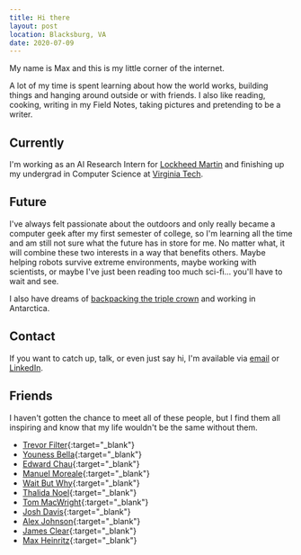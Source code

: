 ```yaml
---
title: Hi there
layout: post
location: Blacksburg, VA
date: 2020-07-09
---
```


My name is Max and this is my little corner of the internet. 

A lot of my time is spent learning about how the world works, building things and hanging around outside or with friends. I also like reading, cooking, writing in my Field Notes, taking pictures and pretending to be a writer. 

## Currently

I'm working as an AI Research Intern for [Lockheed Martin](https://www.lockheedmartin.com/en-us/index.html) and finishing up my undergrad in Computer Science at [Virginia Tech](https://vt.edu/). 

## Future

I've always felt passionate about the outdoors and only really became a computer geek after my first semester of college, so I'm learning all the time and am still not sure what the future has in store for me. No matter what, it will combine these two interests in a way that benefits others. Maybe helping robots survive extreme environments, maybe working with scientists, or maybe I've just been reading too much sci-fi... you'll have to wait and see.

I also have dreams of [backpacking the triple crown](https://en.wikipedia.org/wiki/Triple_Crown_of_Hiking) and working in Antarctica.

## Contact

If you want to catch up, talk, or even just say hi, I'm available via [email](mailto:max.filtercalvo@gmail.com) or [LinkedIn](https://www.linkedin.com/in/maxfilter/).

## Friends

I haven't gotten the chance to meet all of these people, but I find them all inspiring and know that my life wouldn't be the same without them.

- [Trevor Filter](https://trevorfilter.com){:target="_blank"}
- [Youness Bella](https://younessbella.com){:target="_blank"}
- [Edward Chau](https://edchau.github.io){:target="_blank"}
- [Manuel Moreale](https://manuelmoreale.com){:target="_blank"}
- [Wait But Why](https://waitbutwhy.com){:target="_blank"}
- [Thalida Noel](https://thalida.me){:target="_blank"}
- [Tom MacWright](https://macwright.com/){:target="_blank"}
- [Josh Davis](https://joshldavis.com){:target="_blank"}
- [Alex Johnson](https://alxmjo.com/){:target="_blank"}
- [James Clear](https://jamesclear.com/articles){:target="_blank"}
- [Max Heinritz](https://maxheinritz.com){:target="_blank"}
